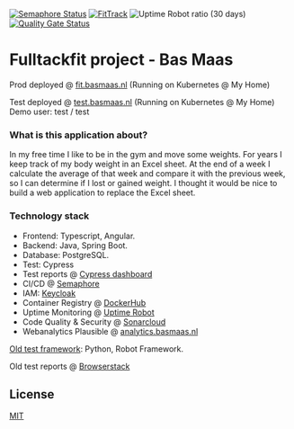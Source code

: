 [![Semaphore Status](https://Bamaas.semaphoreci.com/badges/FullStackFit/branches/master.svg?style=shields)](https://bamaas.semaphoreci.com/projects/FullStackFit/)
[![FitTrack](https://img.shields.io/endpoint?url=https://dashboard.cypress.io/badge/simple/hduft5&style=flat&logo=cypress)](https://dashboard.cypress.io/projects/hduft5/runs)
![Uptime Robot ratio (30 days)](https://img.shields.io/uptimerobot/ratio/m784599266-50bceabcc776dda1320c0df8?label=Uptime)
[![Quality Gate Status](https://sonarcloud.io/api/project_badges/measure?project=bamaas_FullStackFit&metric=alert_status)](https://sonarcloud.io/dashboard?id=bamaas_FullStackFit)

# Fulltackfit project - Bas Maas

Prod deployed @ [fit.basmaas.nl](https://fit.basmaas.nl) (Running on Kubernetes @ My Home)

Test deployed @ [test.basmaas.nl](https://test.basmaas.nl) (Running on Kubernetes @ My Home)
Demo user: test / test

### What is this application about?
In my free time I like to be in the gym and move some weights. For years I keep track of my body weight in an Excel sheet. At the end of a week I calculate the average of that week and compare it with the previous week, so I can determine if I lost or gained weight. I thought it would be nice to build a web application to replace the Excel sheet.

### Technology stack
- Frontend: Typescript, Angular.
- Backend: Java, Spring Boot.
- Database: PostgreSQL.
- Test: Cypress
- Test reports @ [Cypress dashboard](https://dashboard.cypress.io/projects/hduft5/runs)
- CI/CD @ [Semaphore](https://bamaas.semaphoreci.com/projects/FullStackFit/)
- IAM: [Keycloak](https://www.keycloak.org/)
- Container Registry @ [DockerHub](https://hub.docker.com/u/bamaas)
- Uptime Monitoring @ [Uptime Robot](https://stats.uptimerobot.com/zp8vnhRRwy)
- Code Quality & Security @ [Sonarcloud](https://sonarcloud.io/dashboard?id=bamaas_FullStackFit)
- Webanalytics Plausible @ [analytics.basmaas.nl](https://analytics.basmaas.nl/)

[Old test framework](https://github.com/bamaas/robot-framework-fittrack): Python, Robot Framework.

Old test reports @ [Browserstack](https://automate.browserstack.com/public-build/SFlpQ0s5WW1GaWlJYjVjL3R4TGpRZHBUei9lY1J5Sng5QnY3NjdQSlhSQT0tLW5vY1FwamkyTituZDRldG1DOG0wNXc9PQ==--9bfa6e5f0a81668369f9ebb1ba200bc64ef3191f)

## License
[MIT](https://github.com/bamaas/FullStackFit/blob/master/LICENSE.md)